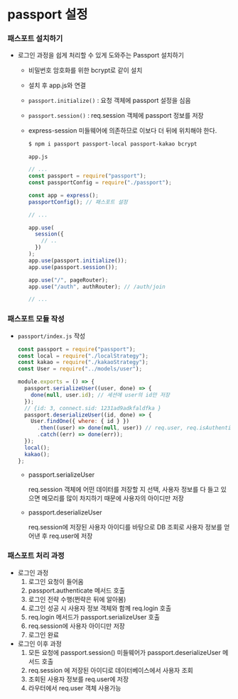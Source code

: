 ﻿# passport 설정

### 패스포트 설치하기

- 로그인 과정을 쉽게 처리할 수 있게 도와주는 Passport 설치하기

  - 비밀번호 암호화를 위한 bcrypt로 같이 설치
  - 설치 후 app.js와 연결
  - `passport.initialize()` : 요청 객체에 passport 설정을 심음
  - `passport.session()` : req.session 객체에 passport 정보를 저장
  - express-session 미들웨어에 의존하므로 이보다 더 뒤에 위치해야 한다.

    ```bash
    $ npm i passport passport-local passport-kakao bcrypt
    ```

    `app.js`

    ```jsx
    // ...
    const passport = require("passport");
    const passportConfig = require("./passport");

    const app = express();
    passportConfig(); // 패스포트 설정

    // ...

    app.use(
      session({
        // ..
      })
    );
    app.use(passport.initialize());
    app.use(passport.session());

    app.use("/", pageRouter);
    app.use("/auth", authRouter); // /auth/join

    // ...
    ```

### 패스포트 모듈 작성

- `passport/index.js` 작성

  ```jsx
  const passport = require("passport");
  const local = require("./localStrategy");
  const kakao = require("./kakaoStrategy");
  const User = require("../models/user");

  module.exports = () => {
    passport.serializeUser((user, done) => {
      done(null, user.id); // 세션에 user의 id만 저장
    });
    // {id: 3, connect.sid: 1231ad9adkfaldfka }
    passport.deserializeUser((id, done) => {
      User.findOne({ where: { id } })
        .then((user) => done(null, user)) // req.user, req.isAuthenticated()
        .catch((err) => done(err));
    });
    local();
    kakao();
  };
  ```

  - passport.serializeUser

    req.session 객체에 어떤 데이터를 저장할 지 선택, 사용자 정보를 다 들고 있으면 메모리를 많이 차지하기 때문에 사용자의 아이디만 저장

  - passport.deserializeUser

    req.session에 저장된 사용자 아이디를 바탕으로 DB 조회로 사용자 정보를 얻어낸 후 req.user에 저장

### 패스포트 처리 과정

- 로그인 과정
  1. 로그인 요청이 들어옴
  2. passport.authenticate 메서드 호출
  3. 로그인 전략 수행(쩐략은 뒤에 알아봄)
  4. 로그인 성공 시 사용자 정보 객체와 함께 req.login 호출
  5. req.login 메서드가 passport.serializeUser 호출
  6. req.session에 사용자 아이디만 저장
  7. 로그인 완료
- 로그인 이후 과정
  1. 모든 요청에 passport.session() 미들웨어가 passport.deserializeUser 메서드 호출
  2. req.session 에 저장된 아이디로 데이터베이스에서 사용자 조회
  3. 조회된 사용자 정보를 req.user에 저장
  4. 라우터에서 req.user 객체 사용가능
